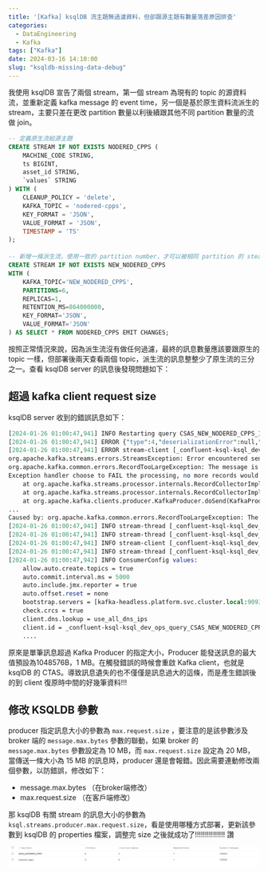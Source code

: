 ```yaml
---
title: '[Kafka] ksqlDB 流主題無過濾資料，但卻跟源主題有數量落差原因排查'
categories:
  - DataEngineering
  - Kafka
tags: ["Kafka"]
date: 2024-03-16 14:10:00
slug: "ksqldb-missing-data-debug"
---
```


我使用 ksqlDB 宣告了兩個 stream，第一個 stream 為現有的 topic 的源資料流，並重新定義 kafka message 的 event time，另一個是基於原生資料流派生的 stream，主要只差在更改 partition 數量以利後續跟其他不同 partition 數量的流做 join。

<!-- more -->

```sql
-- 定義原生流給源主題
CREATE STREAM IF NOT EXISTS NODERED_CPPS (
    MACHINE_CODE STRING,
    ts BIGINT,
    asset_id STRING,
    `values` STRING
) WITH (
    CLEANUP_POLICY = 'delete',
    KAFKA_TOPIC = 'nodered-cpps',
    KEY_FORMAT = 'JSON',
    VALUE_FORMAT = 'JSON',
    TIMESTAMP = 'TS'
);

-- 新增一條派生流，使用一致的 partition number，才可以被相同 partition 的 steam 做 join
CREATE STREAM IF NOT EXISTS NEW_NODERED_CPPS 
WITH (
	KAFKA_TOPIC='NEW_NODERED_CPPS', 
	PARTITIONS=6, 
	REPLICAS=1, 
	RETENTION_MS=864000000, 
	KEY_FORMAT='JSON',
	VALUE_FORMAT='JSON'
) AS SELECT * FROM NODERED_CPPS EMIT CHANGES;
```

按照正常情況來說，因為派生流沒有做任何過濾，最終的訊息數量應該要跟原生的 topic 一樣，但部署後兩天查看兩個 topic，派生流的訊息整整少了原生流的三分之一。查看 ksqlDB server 的訊息後發現問題如下：

## 超過 kafka client request size

ksqlDB server 收到的錯誤訊息如下： 

```perl
[2024-01-26 01:00:47,941] INFO Restarting query CSAS_NEW_NODERED_CPPS_1343 thread _confluent-ksql-ksql_dev_ops_query_CSAS_NEW_NODERED_CPPS_1343-8ae61fa4-f6d2-4b36-ba53-7cd24fd34c54-StreamThread-2 (attempt #116) (io.confluent.ksql.util.QueryMetadataImpl:495)
[2024-01-26 01:00:47,941] ERROR {"type":4,"deserializationError":null,"recordProcessingError":null,"productionError":null,"serializationError":null,"kafkaStreamsThreadError":{"errorMessage":"Unhandled exception caught in streams thread","threadName":"_confluent-ksql-ksql_dev_ops_query_CSAS_NEW_NODERED_CPPS_1343-8ae61fa4-f6d2-4b36-ba53-7cd24fd34c54-StreamThread-2","cause":["Error encountered sending record to topic NEW_NODERED_CPPS for task 0_2 due to:\norg.apache.kafka.common.errors.RecordTooLargeException: The message is 1183085 bytes when serialized which is larger than 1048576, which is the value of the max.request.size configuration.\nException handler choose to FAIL the processing, no more records would be sent.","The message is 1183085 bytes when serialized which is larger than 1048576, which is the value of the max.request.size configuration."]}} (processing.CSAS_NEW_NODERED_CPPS_1343.ksql.logger.thread.exception.uncaught:44)
[2024-01-26 01:00:47,941] ERROR stream-client [_confluent-ksql-ksql_dev_ops_query_CSAS_NEW_NODERED_CPPS_1343-8ae61fa4-f6d2-4b36-ba53-7cd24fd34c54] Replacing thread in the streams uncaught exception handler (org.apache.kafka.streams.KafkaStreams:530)
org.apache.kafka.streams.errors.StreamsException: Error encountered sending record to topic NEW_NODERED_CPPS for task 0_2 due to:
org.apache.kafka.common.errors.RecordTooLargeException: The message is 1183085 bytes when serialized which is larger than 1048576, which is the value of the max.request.size configuration.
Exception handler choose to FAIL the processing, no more records would be sent.
	at org.apache.kafka.streams.processor.internals.RecordCollectorImpl.recordSendError(RecordCollectorImpl.java:284)
	at org.apache.kafka.streams.processor.internals.RecordCollectorImpl.lambda$send$1(RecordCollectorImpl.java:254)
	at org.apache.kafka.clients.producer.KafkaProducer.doSend(KafkaProducer.java:1077)
...
Caused by: org.apache.kafka.common.errors.RecordTooLargeException: The message is 1183085 bytes when serialized which is larger than 1048576, which is the value of the max.request.size configuration.
[2024-01-26 01:00:47,941] INFO stream-thread [_confluent-ksql-ksql_dev_ops_query_CSAS_NEW_NODERED_CPPS_1343-8ae61fa4-f6d2-4b36-ba53-7cd24fd34c54-StreamThread-2] Informed to shut down (org.apache.kafka.streams.processor.internals.StreamThread:1168)
[2024-01-26 01:00:47,941] INFO stream-thread [_confluent-ksql-ksql_dev_ops_query_CSAS_NEW_NODERED_CPPS_1343-8ae61fa4-f6d2-4b36-ba53-7cd24fd34c54-StreamThread-2] State transition from RUNNING to PENDING_SHUTDOWN (org.apache.kafka.streams.processor.internals.StreamThread:239)
[2024-01-26 01:00:47,941] INFO stream-client [_confluent-ksql-ksql_dev_ops_query_CSAS_NEW_NODERED_CPPS_1343-8ae61fa4-f6d2-4b36-ba53-7cd24fd34c54] Adding StreamThread-3, there will now be 4 live threads and the new cache size per thread is 2500000 (org.apache.kafka.streams.KafkaStreams:1029)
[2024-01-26 01:00:47,941] INFO stream-thread [_confluent-ksql-ksql_dev_ops_query_CSAS_NEW_NODERED_CPPS_1343-8ae61fa4-f6d2-4b36-ba53-7cd24fd34c54-StreamThread-3] Creating restore consumer client (org.apache.kafka.streams.processor.internals.StreamThread:356)
[2024-01-26 01:00:47,942] INFO ConsumerConfig values: 
	allow.auto.create.topics = true
	auto.commit.interval.ms = 5000
	auto.include.jmx.reporter = true
	auto.offset.reset = none
	bootstrap.servers = [kafka-headless.platform.svc.cluster.local:9093]
	check.crcs = true
	client.dns.lookup = use_all_dns_ips
	client.id = _confluent-ksql-ksql_dev_ops_query_CSAS_NEW_NODERED_CPPS_1343-8ae61fa4-f6d2-4b36-ba53-7cd24fd34c54-StreamThread-3-restore-consumer
	....
```

原來是單筆訊息超過 Kafka Producer 的指定大小，Producer 能發送訊息的最大值預設為1048576B，1 MB。在觸發錯誤的時候會重啟 Kafka client，也就是 ksqlDB 的 CTAS。導致訊息遺失的也不僅僅是訊息過大的這條，而是產生錯誤後的到 client 復原時中間的好幾筆資料!!!

## 修改 KSQLDB 參數

producer 指定訊息大小的參數為 `max.request.size` ，要注意的是該參數涉及 broker 端的 `message.max.bytes` 參數的聯動，如果 broker 的 `message.max.bytes` 參數設定為 10 MB，而 `max.request.size` 設定為 20 MB，當傳送一條大小為 15 MB 的訊息時，producer 還是會報錯。因此需要連動修改兩個參數，以防錯誤，修改如下：

- message.max.bytes  （在broker端修改）
- max.request.size （在客戶端修改）

那 ksqlDB 有關 stream 的訊息大小的參數為 `ksql.streams.producer.max.request.size`，看是使用哪種方式部署，更新該參數到 ksqlDB 的 properties 檔案，調整完 size 之後就成功了!!!!!!!!!!!!!!! 讚


![](./result.png) 
